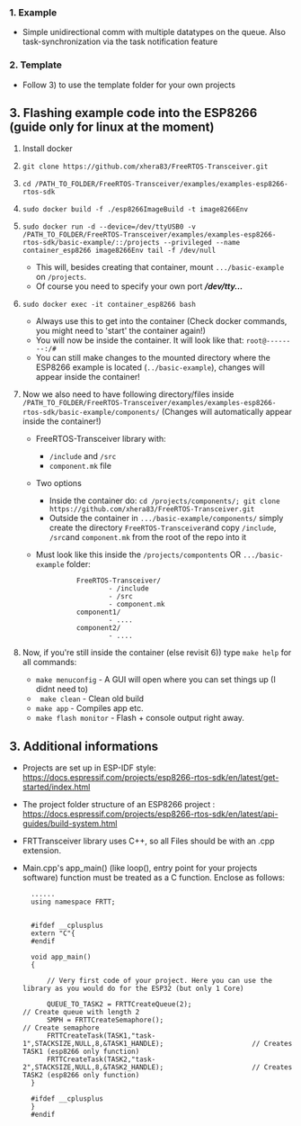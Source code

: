 ### 1. Example
- Simple unidirectional comm with multiple datatypes on the queue. Also task-synchronization via the task notification feature
### 2. Template
- Follow 3) to use the template folder for your own projects

## 3. Flashing example code into the ESP8266 (guide only for linux at the moment)
1. Install docker

2. ```git clone https://github.com/xhera83/FreeRTOS-Transceiver.git```

3. ```cd /PATH_TO_FOLDER/FreeRTOS-Transceiver/examples/examples-esp8266-rtos-sdk ```

4. ```sudo docker build -f ./esp8266ImageBuild -t image8266Env```

5. ```sudo docker run -d --device=/dev/ttyUSB0 -v /PATH_TO_FOLDER/FreeRTOS-Transceiver/examples/examples-esp8266-rtos-sdk/basic-example/::/projects --privileged --name container_esp8266 image8266Env tail -f /dev/null```
    - This will, besides creating that container, mount ```.../basic-example``` on ```/projects```.
    - Of course you need to specify your own port ***/dev/tty...***
    
6. ```sudo docker exec -it container_esp8266 bash```
    - Always use this to get into the container (Check docker commands, you might need to 'start' the container again!)
    - You will now be inside the container. It will look like that: ```root@--------:/#```
    - You can still make changes to the mounted directory where the ESP8266 example is located (```../basic-example```), changes will appear inside the container!
    
7. Now we also need to have following directory/files inside ```/PATH_TO_FOLDER/FreeRTOS-Transceiver/examples/examples-esp8266-rtos-sdk/basic-example/components/``` (Changes will automatically appear inside the container!)

    - FreeRTOS-Transceiver library with:
        - ```/include``` and ```/src```
        - ```component.mk``` file
    - Two options
        - Inside the container do:  ```cd /projects/components/; git clone https://github.com/xhera83/FreeRTOS-Transceiver.git``` 
        - Outside the container in ```.../basic-example/components/``` simply create the directory ```FreeRTOS-Transceiver```and copy ```/include```, ```/src```and ```component.mk``` from the root of the repo into it
    - Must look like this inside the ```/projects/compontents``` OR ```.../basic-example``` folder:
        
               
                    FreeRTOS-Transceiver/
                            - /include
                            - /src
                            - component.mk
                    component1/
                            - ....
                    component2/
                            - ....
                            
 8. Now, if you're still inside the container (else revisit 6)) type ``` make help ``` for all commands:
    - ```make menuconfig``` -  A GUI will open where you can set things up (I didnt need to)
    - ``` make clean``` - Clean old build
    - ``` make app ``` - Compiles app etc.
    - ``` make flash monitor ``` - Flash + console output right away.
    
    
    
    
 ## 3. Additional informations
    
- Projects are  set up in ESP-IDF style: https://docs.espressif.com/projects/esp8266-rtos-sdk/en/latest/get-started/index.html
- The project folder structure of an ESP8266 project : https://docs.espressif.com/projects/esp8266-rtos-sdk/en/latest/api-guides/build-system.html
- FRTTransceiver library uses C++, so all Files should be with an .cpp extension. 
- Main.cpp's app_main() (like loop(), entry point for your projects software) function must be treated as a C function. Enclose as follows:
            
        ......
        using namespace FRTT;
        
        
        #ifdef __cplusplus
        extern "C"{
        #endif

        void app_main()
        {   

            // Very first code of your project. Here you can use the library as you would do for the ESP32 (but only 1 Core)

            QUEUE_TO_TASK2 = FRTTCreateQueue(2);                                                // Create queue with length 2
            SMPH = FRTTCreateSemaphore();                                                       // Create semaphore
            FRTTCreateTask(TASK1,"task-1",STACKSIZE,NULL,8,&TASK1_HANDLE);                      // Creates TASK1 (esp8266 only function)
            FRTTCreateTask(TASK2,"task-2",STACKSIZE,NULL,8,&TASK2_HANDLE);                      // Creates TASK2 (esp8266 only function)
        }

        #ifdef __cplusplus
        }
        #endif


                            
              


